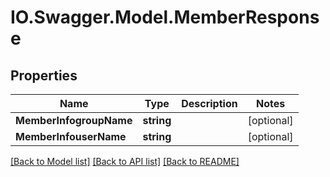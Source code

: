 # IO.Swagger.Model.MemberResponse
## Properties

Name | Type | Description | Notes
------------ | ------------- | ------------- | -------------
**MemberInfogroupName** | **string** |  | [optional] 
**MemberInfouserName** | **string** |  | [optional] 

[[Back to Model list]](../README.md#documentation-for-models) [[Back to API list]](../README.md#documentation-for-api-endpoints) [[Back to README]](../README.md)

